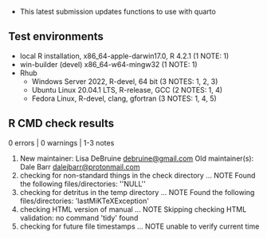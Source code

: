 * This latest submission updates functions to use with quarto

## Test environments

* local R installation, x86_64-apple-darwin17.0, R 4.2.1 (1 NOTE: 1)
* win-builder (devel) x86_64-w64-mingw32 (1 NOTE: 1)
* Rhub
   * Windows Server 2022, R-devel, 64 bit (3 NOTES: 1, 2, 3)
   * Ubuntu Linux 20.04.1 LTS, R-release, GCC (2 NOTES: 1, 4)
   * Fedora Linux, R-devel, clang, gfortran (3 NOTES: 1, 4, 5)

## R CMD check results

0 errors | 0 warnings | 1-3 notes

1. New maintainer: Lisa DeBruine <debruine@gmail.com>
   Old maintainer(s): Dale Barr <dalejbarr@protonmail.com>
2. checking for non-standard things in the check directory ... NOTE
    Found the following files/directories:
      ''NULL''
3. checking for detritus in the temp directory ... NOTE
    Found the following files/directories:
      'lastMiKTeXException'
4. checking HTML version of manual ... NOTE
    Skipping checking HTML validation: no command 'tidy' found
5. checking for future file timestamps ... NOTE
    unable to verify current time

